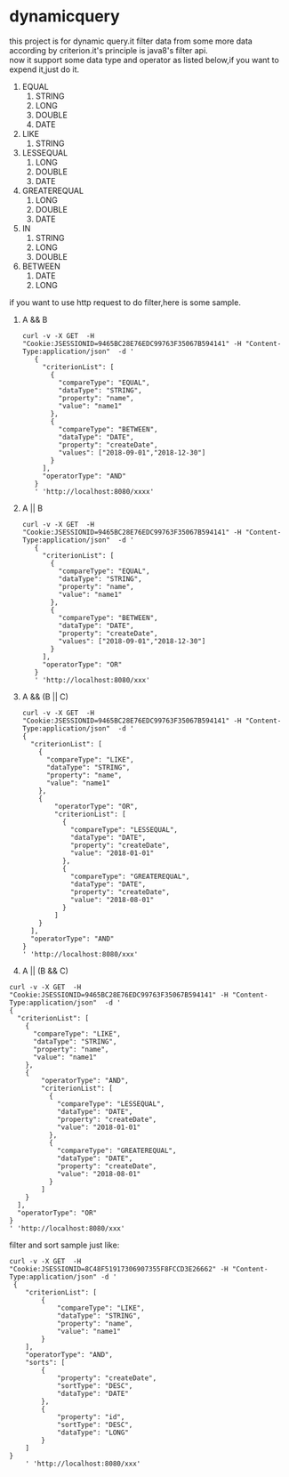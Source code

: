 # dynamicquery

this project is for dynamic query.it filter data from some more data according by criterion.it's principle is java8's filter api.  
now it support some data type and operator as listed below,if you want to expend it,just do it.

1. EQUAL
    1. STRING  
    1. LONG  
    1. DOUBLE  
    1. DATE   
1. LIKE  
    1. STRING  
1. LESSEQUAL
    1. LONG  
    1. DOUBLE  
    1. DATE  
1. GREATEREQUAL
    1. LONG  
    1. DOUBLE  
    1. DATE  
1. IN
    1. STRING  
    1. LONG  
    1. DOUBLE  
1. BETWEEN  
    1. DATE 
    1. LONG

if you want to use http request to do filter,here is some sample.

1. A && B
    ```
    curl -v -X GET  -H "Cookie:JSESSIONID=9465BC28E76EDC99763F35067B594141" -H "Content-Type:application/json"  -d '
       {
         "criterionList": [
           {
             "compareType": "EQUAL",
             "dataType": "STRING",
             "property": "name",
             "value": "name1"
           },
           {
             "compareType": "BETWEEN",
             "dataType": "DATE",
             "property": "createDate",
             "values": ["2018-09-01","2018-12-30"]
           }
         ],
         "operatorType": "AND"
       }
       ' 'http://localhost:8080/xxxx'
    ```    
    
1. A || B
    ```
    curl -v -X GET  -H "Cookie:JSESSIONID=9465BC28E76EDC99763F35067B594141" -H "Content-Type:application/json"  -d '
       {
         "criterionList": [
           {
             "compareType": "EQUAL",
             "dataType": "STRING",
             "property": "name",
             "value": "name1"
           },
           {
             "compareType": "BETWEEN",
             "dataType": "DATE",
             "property": "createDate",
             "values": ["2018-09-01","2018-12-30"]
           }
         ],
         "operatorType": "OR"
       }
       ' 'http://localhost:8080/xxx'
    ```  
    
1. A && (B || C)  
    ```
    curl -v -X GET  -H "Cookie:JSESSIONID=9465BC28E76EDC99763F35067B594141" -H "Content-Type:application/json"  -d '
    {
      "criterionList": [
        {
          "compareType": "LIKE",
          "dataType": "STRING",
          "property": "name",
          "value": "name1"
        },
        {
            "operatorType": "OR",
            "criterionList": [
              {
                "compareType": "LESSEQUAL",
                "dataType": "DATE",
                "property": "createDate",
                "value": "2018-01-01"
              },
              {
                "compareType": "GREATEREQUAL",
                "dataType": "DATE",
                "property": "createDate",
                "value": "2018-08-01"
              }
            ]
        }
      ],
      "operatorType": "AND"
    }
    ' 'http://localhost:8080/xxx'
    ```
    
1.  A || (B && C)  
   ```
   curl -v -X GET  -H "Cookie:JSESSIONID=9465BC28E76EDC99763F35067B594141" -H "Content-Type:application/json"  -d '
   {
     "criterionList": [
       {
         "compareType": "LIKE",
         "dataType": "STRING",
         "property": "name",
         "value": "name1"
       },
       {
           "operatorType": "AND",
           "criterionList": [
             {
               "compareType": "LESSEQUAL",
               "dataType": "DATE",
               "property": "createDate",
               "value": "2018-01-01"
             },
             {
               "compareType": "GREATEREQUAL",
               "dataType": "DATE",
               "property": "createDate",
               "value": "2018-08-01"
             }
           ]
       }
     ],
     "operatorType": "OR"
   }
   ' 'http://localhost:8080/xxx'
   ```
filter and sort sample just like:
```
curl -v -X GET  -H "Cookie:JSESSIONID=8C48F51917306907355F8FCCD3E26662" -H "Content-Type:application/json" -d '
 {
    "criterionList": [
        {
            "compareType": "LIKE",
            "dataType": "STRING",
            "property": "name",
            "value": "name1"
        }
    ],
    "operatorType": "AND",
    "sorts": [
        {
            "property": "createDate",
            "sortType": "DESC",
            "dataType": "DATE"
        },
        {
            "property": "id",
            "sortType": "DESC",
            "dataType": "LONG"
        }
    ]
}
    ' 'http://localhost:8080/xxx'
```

    

